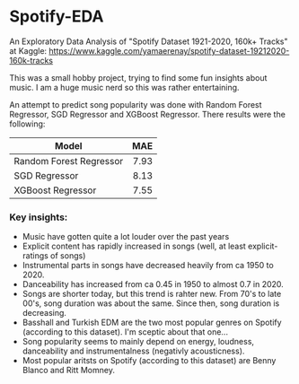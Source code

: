 # Spotify-EDA
An Exploratory Data Analysis of "Spotify Dataset 1921-2020, 160k+ Tracks" at Kaggle: https://www.kaggle.com/yamaerenay/spotify-dataset-19212020-160k-tracks

This was a small hobby project, trying to find some fun insights about music. I am a huge music nerd so this was rather entertaining.

An attempt to predict song popularity was done with Random Forest Regressor, SGD Regressor and XGBoost Regressor. There results were the following:

| Model                   | MAE  |
| ----------------------- | ---:|
| Random Forest Regressor |7.93 | 
| SGD Regressor           |8.13 |
| XGBoost Regressor       |7.55 |


### Key insights:
- Music have gotten quite a lot louder over the past years
- Explicit content has rapidly increased in songs (well, at least explicit-ratings of songs)
- Instrumental parts in songs have decreased heavily from ca 1950 to 2020.
- Danceability has increased from ca 0.45 in 1950 to almost 0.7 in 2020.
- Songs are shorter today, but this trend is rahter new. From 70's to late 00's, song duration was about the same. Since then, song duration is decreasing.
- Basshall and Turkish EDM are the two most popular genres on Spotify (according to this dataset). I'm sceptic about that one...
- Song popularity seems to mainly depend on energy, loudness, danceability and instrumentalness (negativly acousticness).
- Most popular aritsts on Spotify (according to this dataset) are Benny Blanco and Ritt Momney.
